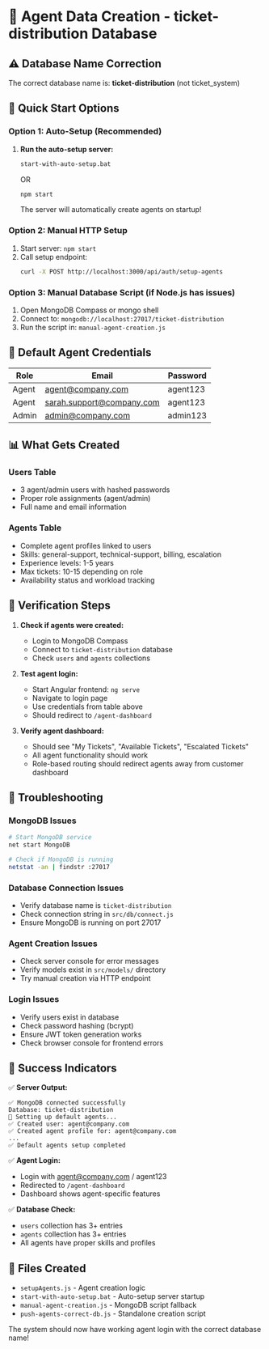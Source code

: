 # 🚀 Agent Data Creation - ticket-distribution Database

## ⚠️ Database Name Correction
The correct database name is: **ticket-distribution** (not ticket_system)

## 🎯 Quick Start Options

### Option 1: Auto-Setup (Recommended)
1. **Run the auto-setup server:**
   ```bash
   start-with-auto-setup.bat
   ```
   OR
   ```bash
   npm start
   ```
   
   The server will automatically create agents on startup!

### Option 2: Manual HTTP Setup
1. Start server: `npm start`
2. Call setup endpoint:
   ```bash
   curl -X POST http://localhost:3000/api/auth/setup-agents
   ```

### Option 3: Manual Database Script (if Node.js has issues)
1. Open MongoDB Compass or mongo shell
2. Connect to: `mongodb://localhost:27017/ticket-distribution`
3. Run the script in: `manual-agent-creation.js`

## 🔑 Default Agent Credentials

| Role  | Email                        | Password  |
|-------|------------------------------|-----------|
| Agent | agent@company.com            | agent123  |
| Agent | sarah.support@company.com    | agent123  |
| Admin | admin@company.com            | admin123  |

## 📊 What Gets Created

### Users Table
- 3 agent/admin users with hashed passwords
- Proper role assignments (agent/admin)
- Full name and email information

### Agents Table  
- Complete agent profiles linked to users
- Skills: general-support, technical-support, billing, escalation
- Experience levels: 1-5 years
- Max tickets: 10-15 depending on role
- Availability status and workload tracking

## 🔧 Verification Steps

1. **Check if agents were created:**
   - Login to MongoDB Compass
   - Connect to `ticket-distribution` database
   - Check `users` and `agents` collections

2. **Test agent login:**
   - Start Angular frontend: `ng serve`
   - Navigate to login page
   - Use credentials from table above
   - Should redirect to `/agent-dashboard`

3. **Verify agent dashboard:**
   - Should see "My Tickets", "Available Tickets", "Escalated Tickets"
   - All agent functionality should work
   - Role-based routing should redirect agents away from customer dashboard

## 🐛 Troubleshooting

### MongoDB Issues
```bash
# Start MongoDB service
net start MongoDB

# Check if MongoDB is running
netstat -an | findstr :27017
```

### Database Connection Issues
- Verify database name is `ticket-distribution`
- Check connection string in `src/db/connect.js`
- Ensure MongoDB is running on port 27017

### Agent Creation Issues
- Check server console for error messages
- Verify models exist in `src/models/` directory
- Try manual creation via HTTP endpoint

### Login Issues
- Verify users exist in database
- Check password hashing (bcrypt)
- Ensure JWT token generation works
- Check browser console for frontend errors

## 🎉 Success Indicators

✅ **Server Output:**
```
✅ MongoDB connected successfully
Database: ticket-distribution
🔧 Setting up default agents...
✅ Created user: agent@company.com
✅ Created agent profile for: agent@company.com
...
✅ Default agents setup completed
```

✅ **Agent Login:**
- Login with agent@company.com / agent123
- Redirected to `/agent-dashboard`
- Dashboard shows agent-specific features

✅ **Database Check:**
- `users` collection has 3+ entries
- `agents` collection has 3+ entries  
- All agents have proper skills and profiles

## 📁 Files Created

- `setupAgents.js` - Agent creation logic
- `start-with-auto-setup.bat` - Auto-setup server startup
- `manual-agent-creation.js` - MongoDB script fallback
- `push-agents-correct-db.js` - Standalone creation script

The system should now have working agent login with the correct database name!
